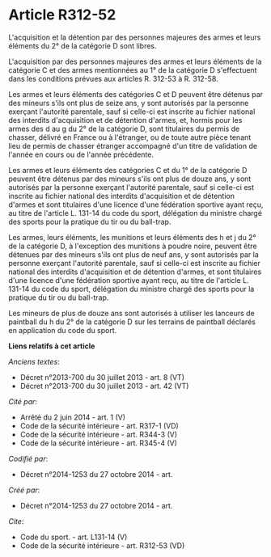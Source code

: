 # Article R312-52

L'acquisition et la détention par des personnes majeures des armes et leurs éléments du 2° de la catégorie D sont libres. 

L'acquisition par des personnes majeures des armes et leurs éléments de la catégorie C et des armes mentionnées au 1° de la
catégorie D s'effectuent dans les conditions prévues aux articles R. 312-53 à R. 312-58. 

Les armes et leurs éléments des catégories C et D peuvent être détenus par des mineurs s'ils ont plus de seize ans, y sont
autorisés par la personne exerçant l'autorité parentale, sauf si celle-ci est inscrite au fichier national des interdits
d'acquisition et de détention d'armes, et, hormis pour les armes des d au g du 2° de la catégorie D, sont titulaires du
permis de chasser, délivré en France ou à l'étranger, ou de toute autre pièce tenant lieu de permis de chasser étranger
accompagné d'un titre de validation de l'année en cours ou de l'année précédente. 

Les armes et leurs éléments des catégories C et du 1° de la catégorie D peuvent être détenus par des mineurs s'ils ont plus
de douze ans, y sont autorisés par la personne exerçant l'autorité parentale, sauf si celle-ci est inscrite au fichier
national des interdits d'acquisition et de détention d'armes et sont titulaires d'une licence d'une fédération sportive ayant
reçu, au titre de l'article L. 131-14 du code du sport, délégation du ministre chargé des sports pour la pratique du tir ou
du ball-trap. 

Les armes, leurs éléments, les munitions et leurs éléments des h et j du 2° de la catégorie D, à l'exception des munitions à
poudre noire, peuvent être détenues par des mineurs s'ils ont plus de neuf ans, y sont autorisés par la personne exerçant
l'autorité parentale, sauf si celle-ci est inscrite au fichier national des interdits d'acquisition et de détention d'armes,
et sont titulaires d'une licence d'une fédération sportive ayant reçu, au titre de l'article L. 131-14 du code du sport,
délégation du ministre chargé des sports pour la pratique du tir ou du ball-trap. 

Les mineurs de plus de douze ans sont autorisés à utiliser les lanceurs de paintball du h du 2° de la catégorie D sur les
terrains de paintball déclarés en application du code du sport.

**Liens relatifs à cet article**

_Anciens textes_:

  - Décret n°2013-700 du 30 juillet 2013 - art. 8 (VT)
  - Décret n°2013-700 du 30 juillet 2013 - art. 42 (VT)

_Cité par_:

  - Arrêté du 2 juin 2014 - art. 1 (V)
  - Code de la sécurité intérieure - art. R317-1 (VD)
  - Code de la sécurité intérieure - art. R344-3 (V)
  - Code de la sécurité intérieure - art. R345-4 (V)

_Codifié par_:

  - Décret n°2014-1253 du 27 octobre 2014 - art.

_Créé par_:

  - Décret n°2014-1253 du 27 octobre 2014 - art.

_Cite_:

  - Code du sport. - art. L131-14 (V)
  - Code de la sécurité intérieure - art. R312-53 (VD)
